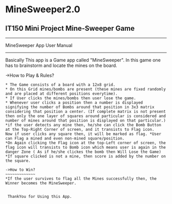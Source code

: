 # MineSweeper2.0
IT150 Mini Project
Mine-Sweeper Game
----------------------------------------------------------------------------------------------------------------------------------------------------------------------------------------------------------------------------------------------------------------------------------------------------------------------------------------------------
*********************************************************************************************************************************************
MineSweeper App User Manual
*********************************************************************************************************************************************
Basically This app is a Game app called "MineSweeper". In this game one has to brainstorm and locate the mines on the board.

->How to Play & Rules?
~~~~~~~~~~~~~~~~~~~~~~
* The Game consists of a board with a 12x8 grid.
* On this Grid mines/bombs are present (these mines are fixed randomly and are placed at different positions everytime).
* If User clicks the mines/bombs then user lose the game.
* Whenever user clicks a position then a number is displayed signifying the number of Bombs around that position in 3x3 matrix considering that position a center. (If complete matrix is not present then only the one layer of squares around particular is considered and number of mines around that position is displayed on that particular.)
*if the user detects any mine then, he/she can click the Bomb Button at the Top-Right Corner of screen, and it transists to Flag icon.
Now if user clicks any square then, it will be marked as flag. *User can Flag a mined and even non-mined square/position.
*On Again clicking the Flag icon at the top-Left corner of screen, the flag icon will transists to Bomb icon which means user is again in the danger Zone ( As if he/she clickes the bomb then Will Lose the Game)
*If square clicked is not a mine, then score is added by the number on the square.

->How to Win?
~~~~~~~~~~~~~
*If the user survives to flag all the Mines successfully then, the Winner becomes the MineSweeper.


 ThankYou for Using this App.
